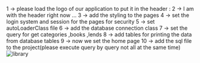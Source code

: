 1 -> please load the logo of our application to put it in the header :
2 -> I am with the header right now ...
3 -> add the styling to the pages
4 -> set the login system and session for the pages for security 
5 -> set autoLoaderClass file
6 -> add the database connection class
7 -> set the query for get categories ,books ,lends
8 -> add tables for printing the data from database tables
9 -> now we set the home page
10 -> add the sql file to the project(please execute query by query not all at the same time)
![library](https://github.com/youcefkacemDev/library-system-management/assets/152568714/8115501a-f8d0-43aa-a48b-a38c0736dcfe)
